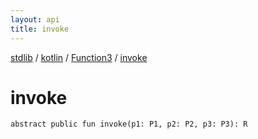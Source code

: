 ```yaml
---
layout: api
title: invoke
---
```

[stdlib](../../index.html) / [kotlin](../index.html) / [Function3](index.html) / [invoke](invoke.html)

# invoke

```
abstract public fun invoke(p1: P1, p2: P2, p3: P3): R
```
